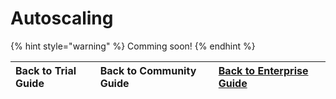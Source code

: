 # Autoscaling

{% hint style="warning" %}
Comming soon!
{% endhint %}

| Back to Trial Guide | Back to Community Guide | ​[Back to Enterprise Guide​](../../getting-started/enterprise-guide.md#step-7-configure-autoscaling) |
| :--- | :--- | :--- |


